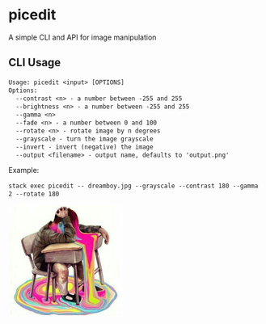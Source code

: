 picedit
=======

A simple CLI and API for image manipulation

CLI Usage
---------

```
Usage: picedit <input> [OPTIONS]
Options:
  --contrast <n> - a number between -255 and 255
  --brightness <n> - a number between -255 and 255
  --gamma <n>
  --fade <n> - a number between 0 and 100
  --rotate <n> - rotate image by n degrees
  --grayscale - turn the image grayscale
  --invert - invert (negative) the image
  --output <filename> - output name, defaults to 'output.png'
```

Example:
```
stack exec picedit -- dreamboy.jpg --grayscale --contrast 180 --gamma 2 --rotate 180
```

<img width='45%' src='https://github.com/mdibaiee/picedit/blob/master/dreamboy.jpg?raw=true' />
<img width='45%' src='https://github.com/mdibaiee/picedit/blob/master/output.png?raw=true />

Library
-------
[Documentation available at hackage](https://hackage.haskell.org/package/picedit-0.1.0.0/docs/Data-Picture.html)

```haskell
import Picture

main = do
  pic <- readPicture "myfile.png"

  writePicturePng "output.png" (grayscale pic)
```

